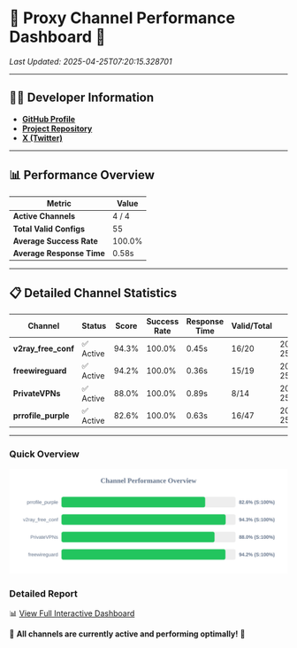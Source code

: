 # 🌟 Proxy Channel Performance Dashboard 🌟

_Last Updated: 2025-04-25T07:20:15.328701_

---

## 👩‍💻 Developer Information

- **[GitHub Profile](https://github.com/4n0nymou3)**  
- **[Project Repository](https://github.com/4n0nymou3/multi-proxy-config-fetcher)**  
- **[X (Twitter)](https://x.com/4n0nymou3)**  

---

## 📊 Performance Overview

| Metric                | Value       |
|-----------------------|-------------|
| **Active Channels**   | 4 / 4       |
| **Total Valid Configs** | 55          |
| **Average Success Rate** | 100.0%      |
| **Average Response Time** | 0.58s       |

---

## 📋 Detailed Channel Statistics

| Channel          | Status     | Score  | Success Rate | Response Time | Valid/Total | Last Success               |
|------------------|------------|--------|--------------|---------------|-------------|----------------------------|
| **v2ray_free_conf**  | ✅ Active  | 94.3%  | 100.0% | 0.45s         | 16/20       | 2025-04-25T07:20:14.006617 |
| **freewireguard**  | ✅ Active  | 94.2%  | 100.0% | 0.36s         | 15/19       | 2025-04-25T07:20:15.326823 |
| **PrivateVPNs**  | ✅ Active  | 88.0%  | 100.0% | 0.89s         | 8/14       | 2025-04-25T07:20:14.935590 |
| **prrofile_purple**  | ✅ Active  | 82.6%  | 100.0% | 0.63s         | 16/47       | 2025-04-25T07:20:13.510477 |

---

### Quick Overview
<div align="center">
  <a href="https://raw.githubusercontent.com/nullluser/NullRepo/refs/heads/main/assets/channel_stats_chart.svg">
    <img src="https://raw.githubusercontent.com/nullluser/NullRepo/refs/heads/main/assets/channel_stats_chart.svg" alt="Source Performance Statistics" width="800">
  </a>
</div>

### Detailed Report
📊 [View Full Interactive Dashboard](https://htmlpreview.github.io/?https://github.com/nullluser/NullRepo/blob/main/assets/performance_report.html)

🎉 **All channels are currently active and performing optimally!** 🎉
